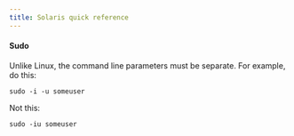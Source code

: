 ```yaml
---
title: Solaris quick reference
---
```


#### Sudo

Unlike Linux, the command line parameters must be separate. For example, do this:

```
sudo -i -u someuser
```

Not this:

```
sudo -iu someuser
```
